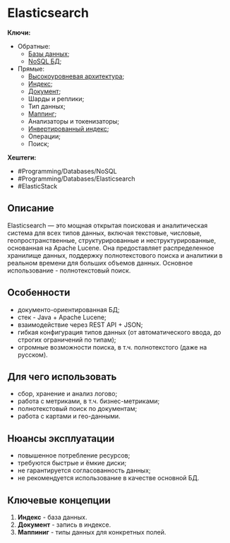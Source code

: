 
# Elasticsearch

**Ключи:**
- Обратные:
	- [Базы данных](databases);
	- [NoSQL   БД](doc-oriented);
- Прямые:
	- [Высокоуровневая архитектура](elk-high-load-arch);
	- [Индекс](elk-index);
	- [Документ](elk-doc);
	- Шарды и реплики;
	- Тип данных;
	- [Маппинг](elk-mapping);
	- Анализаторы и токенизаторы;
	- [Инвертированный индекс](elk-inverted-index);
	- Операции;
	- Поиск;

**Хештеги:** 
- #Programming/Databases/NoSQL
- #Programming/Databases/Elasticsearch
- #ElasticStack

## Описание

Elasticsearch — это мощная открытая поисковая и аналитическая система для всех типов данных, включая текстовые, числовые, геопространственные, структурированные и неструктурированные, основанная на Apache Lucene. Она предоставляет распределенное хранилище данных, поддержку полнотекстового поиска и аналитики в реальном времени для больших объемов данных. Основное использование - полнотекстовый поиск.
## Особенности

- документо-ориентированная БД;
- стек - Java + Apache Lucene;
- взаимодействие через REST API + JSON;
- гибкая конфигурация типов данных (от автоматического ввода, до строгих ограничений по типам);
- огромные возможности поиска, в т.ч. полнотекстого (даже на русском).

## Для чего использовать

- сбор, хранение и анализ логово;
- работа с метриками, в т.ч. бизнес-метриками;
- полнотекстовый поиск по документам;
- работа с картами и гео-данными.

## Нюансы эксплуатации

- повышенное потребление ресурсов;
- требуются быстрые и ёмкие диски;
- не гарантируется согласованность данных;
- не рекомендуется использование в качестве основной БД.

## Ключевые концепции

1) **Индекс** - база данных.
2) **Документ** - запись в индексе.
3) **Маппиниг** - типы данных для конкретных полей.
